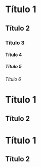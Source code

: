 # Título 1
## Título 2
### Título 3
#### Título 4
##### Título 5
###### Título 6

Título 1
=
Título 2
-

# Título 1 #
## Título 2 ##

